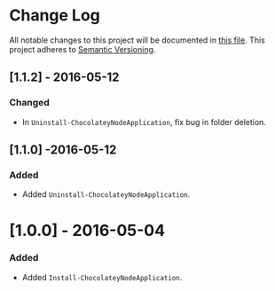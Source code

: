 # Change Log
All notable changes to this project will be documented in [this file](http://keepachangelog.com/).
This project adheres to [Semantic Versioning](http://semver.org/).

## [1.1.2] - 2016-05-12
### Changed
- In `Uninstall-ChocolateyNodeApplication`, fix bug in folder deletion.

## [1.1.0] -2016-05-12
### Added
- Added `Uninstall-ChocolateyNodeApplication`.

# [1.0.0] - 2016-05-04
### Added
- Added `Install-ChocolateyNodeApplication`.
